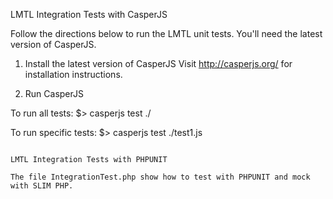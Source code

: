 LMTL Integration Tests with CasperJS

Follow the directions below to run the LMTL unit tests. You'll need the latest version of CasperJS.

1. Install the latest version of CasperJS
Visit http://casperjs.org/ for installation instructions.

2. Run CasperJS

To run all tests:
$> casperjs test ./

To run specific tests:
$> casperjs test ./test1.js

~~~~~~~~~~~~~~~~~~~~~~~~~~~~~~~~~~~~~~~~~~~~~~~

LMTL Integration Tests with PHPUNIT

The file IntegrationTest.php show how to test with PHPUNIT and mock with SLIM PHP.